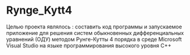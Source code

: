 # Rynge_Kytt4
Целью проекта являлось : составить код программы и запускаемое приложение для решения систем обыкновенных дифференциальных уравнений (ОДУ) методом Рунге-Кутты 4 порядка в среде Microsoft Visual Studio на языке программирования высокого уровня C++
